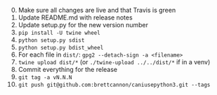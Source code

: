 0. Make sure all changes are live and that Travis is green
0. Update README.md with release notes
0. Update setup.py for the new version number
0. `pip install -U twine wheel`
0. `python setup.py sdist`
0. `python setup.py bdist_wheel`
0. For each file in `dist/`: `gpg2 --detach-sign -a <filename>`
0. `twine upload dist/*` (or `./twine-upload ../../dist/*` if in a venv)
0. Commit everything for the release
0. `git tag -a vN.N.N`
0. `git push git@github.com:brettcannon/caniusepython3.git --tags`
